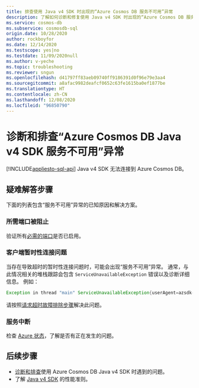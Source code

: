 ```yaml
---
title: 排查使用 Java v4 SDK 时出现的“Azure Cosmos DB 服务不可用”异常
description: 了解如何诊断和修复使用 Java v4 SDK 时出现的“Azure Cosmos DB 服务不可用”异常。
ms.service: cosmos-db
ms.subservice: cosmosdb-sql
origin.date: 10/28/2020
author: rockboyfor
ms.date: 12/14/2020
ms.testscope: yes|no
ms.testdate: 11/09/2020null
ms.author: v-yeche
ms.topic: troubleshooting
ms.reviewer: sngun
ms.openlocfilehash: d41797ff83aeb09740ff9186391d0f96e79e3aa4
ms.sourcegitcommit: a8afac9982deafcf0652c63fe1615ba0ef1877be
ms.translationtype: HT
ms.contentlocale: zh-CN
ms.lasthandoff: 12/08/2020
ms.locfileid: "96850790"
---
```

<!--Verified successfully-->
# <a name="diagnose-and-troubleshoot-azure-cosmos-db-java-v4-sdk-service-unavailable-exceptions"></a>诊断和排查“Azure Cosmos DB Java v4 SDK 服务不可用”异常
[!INCLUDE[appliesto-sql-api](includes/appliesto-sql-api.md)]
Java v4 SDK 无法连接到 Azure Cosmos DB。

## <a name="troubleshooting-steps"></a>疑难解答步骤
下面的列表包含“服务不可用”异常的已知原因和解决方案。

### <a name="the-required-ports-are-being-blocked"></a>所需端口被阻止
验证所有[必需的端口](sql-sdk-connection-modes.md#service-port-ranges)是否已启用。

### <a name="client-side-transient-connectivity-issues"></a>客户端暂时性连接问题
当存在导致超时的暂时性连接问题时，可能会出现“服务不可用”异常。 通常，与此情况相关的堆栈跟踪会包含 `ServiceUnavailableException` 错误以及诊断详细信息。 例如：

```java
Exception in thread "main" ServiceUnavailableException{userAgent=azsdk-java-cosmos/4.6.0 Linux/4.15.0-1096-azure JRE/11.0.8, error=null, resourceAddress='null', requestUri='null', statusCode=503, message=Service is currently unavailable, please retry after a while. If this problem persists please contact support.: Message: "" {"diagnostics"}
```

请按照[请求超时故障排除步骤](troubleshoot-request-timeout-java-sdk-v4-sql.md#troubleshooting-steps)解决此问题。

### <a name="service-outage"></a>服务中断
检查 [Azure 状态](https://status.azure.com/status)，了解是否有正在发生的问题。

## <a name="next-steps"></a>后续步骤
* [诊断和排查](troubleshoot-java-sdk-v4-sql.md)使用 Azure Cosmos DB Java v4 SDK 时遇到的问题。
* 了解 [Java v4 SDK](performance-tips-java-sdk-v4-sql.md) 的性能准则。

<!-- Update_Description: update meta properties, wording update, update link -->